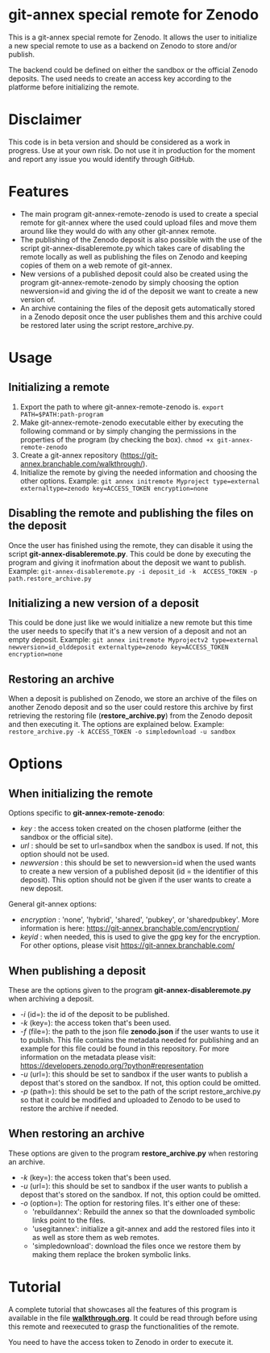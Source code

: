 # git-annex special remote for Zenodo
This is a git-annex special remote for Zenodo. It allows the user to initialize a new special remote to use as a backend on Zenodo to store and/or publish. 

The backend could be defined on either the sandbox or the official Zenodo deposits. The used needs to create an access key according to the platforme before initializing the remote.

# Disclaimer

This code is in beta version and should be considered as a work in progress. Use at your own risk. Do not use it in production for the moment and report any issue you would identify through GitHub.

# Features
- The main program git-annex-remote-zenodo is used to create a special remote for git-annex where the used could upload files and move them around like they would do with any other git-annex remote. 
- The publishing of the Zenodo deposit is also possible with the use of the script git-annex-disableremote.py which takes care of disabling the remote locally as well as publishing the files on Zenodo and keeping copies of them on a web remote of git-annex.
- New versions of a published deposit could also be created using the program git-annex-remote-zenodo by simply choosing the option newversion=id and giving the id of the deposit we want to create a new version of.
- An archive containing the files of the deposit gets automatically stored in a Zenodo deposit once the user publishes them and this archive could be restored later using the script restore_archive.py.


# Usage
## Initializing a remote
1. Export the path to where git-annex-remote-zenodo is.
`export PATH=$PATH:path-program`
2. Make git-annex-remote-zenodo executable either by executing the following command or by simply
changing the permissions in the properties of the program (by checking the box).
`chmod +x git-annex-remote-zenodo`
3. Create a git-annex repository (https://git-annex.branchable.com/walkthrough/).
4. Initialize the remote by giving the needed information and choosing the other options.
Example: 
`git annex initremote Myproject type=external externaltype=zenodo key=ACCESS_TOKEN encryption=none`

## Disabling the remote and publishing the files on the deposit
Once the user has finished using the remote, they can disable it using the script **git-annex-disableremote.py**. This could be done by executing the program and giving it inofrmation about the deposit we want to publish. 
Example: 
`git-annex-disableremote.py -i deposit_id -k  ACCESS_TOKEN -p  path.restore_archive.py`

## Initializing a new version of a deposit
This could be done just like we would initialize a new remote but this time the user needs to specify that it's a new version of a deposit and not an empty deposit.
Example: 
`git annex initremote Myprojectv2 type=external newversion=id_olddeposit externaltype=zenodo key=ACCESS_TOKEN encryption=none` 

## Restoring an archive
When a deposit is published on Zenodo, we store an archive of the files on another Zenodo deposit and so the user could restore this archive by first retrieving the restoring file (**restore_archive.py**) from the Zenodo deposit and then executing it. The options are explained below. 
Example: 
`restore_archive.py -k ACCESS_TOKEN -o simpledownload -u sandbox` 

# Options
## When initializing the remote
Options specific to **git-annex-remote-zenodo**:
- _key_ : the access token created on the chosen platforme (either the sandbox or the official site). 
- _url_ : should be set to url=sandbox when the sandbox is used. If not, this option should not be used.
- _newversion_ : this should be set to newversion=id when the used wants to create a new version of a published deposit (id = the identifier of this deposit). This option should not be given if the user wants to create a new deposit.

General git-annex options:
- _encryption_ : 'none', 'hybrid', 'shared', 'pubkey', or 'sharedpubkey'. More information is here: https://git-annex.branchable.com/encryption/
- _keyid_ : when needed, this is used to give the gpg key for the encryption.
For other options, please visit https://git-annex.branchable.com/ 

## When publishing a deposit
These are the options given to the program **git-annex-disableremote.py** when archiving a deposit. 
- _-i_ (id=): the id of the deposit to be published.
- _-k_ (key=): the access token that's been used.
- _-f_ (file=): the path to the json file **zenodo.json** if the user wants to use it to publish. This file contains the metadata needed for publishing and an example for this file could be found in this repository. For more information on the metadata please visit: https://developers.zenodo.org/?python#representation 
- _-u_ (url=): this should be set to sandbox if the user wants to publish a depost that's stored on the sandbox. If not, this option could be omitted.
- _-p_ (path=): this should be set to the path of the script restore_archive.py so that it could be modified and uploaded to Zenodo to be used to restore the archive if needed.

## When restoring an archive
These options are given to the program **restore_archive.py** when restoring an archive.
- _-k_ (key=): the access token that's been used.
- _-u_ (url=): this should be set to sandbox if the user wants to publish a depost that's stored on the sandbox. If not, this option could be omitted.
- _-o_ (option=): The option for restoring files. It's either one of these:
	+ 'rebuildannex': Rebuild the annex so that the downloaded symbolic links point to the files.
	+ 'usegitannex': initialize a git-annex and add the restored files into it as well as store them as web remotes.
	+ 'simpledownload': download the files once we restore them by making them replace the broken symbolic links.

# Tutorial
A complete tutorial that showcases all the features of this program is available in the file **[walkthrough.org](walkthrough.org)**. It could be read through before using this remote and reexecuted to grasp the functionalities of the remote. 

You need to have the access token to Zenodo in order to execute it.

